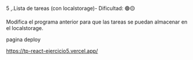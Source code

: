  5 ,.Lista de tareas (con localstorage)- Dificultad:  🟢🟡

Modifica el programa anterior para que las tareas se puedan almacenar en el localstorage.


pagina deploy

https://tp-react-ejercicio5.vercel.app/
